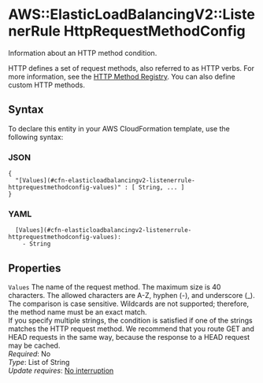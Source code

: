 # AWS::ElasticLoadBalancingV2::ListenerRule HttpRequestMethodConfig<a name="aws-properties-elasticloadbalancingv2-listenerrule-httprequestmethodconfig"></a>

Information about an HTTP method condition\.

HTTP defines a set of request methods, also referred to as HTTP verbs\. For more information, see the [HTTP Method Registry](https://www.iana.org/assignments/http-methods/http-methods.xhtml)\. You can also define custom HTTP methods\.

## Syntax<a name="aws-properties-elasticloadbalancingv2-listenerrule-httprequestmethodconfig-syntax"></a>

To declare this entity in your AWS CloudFormation template, use the following syntax:

### JSON<a name="aws-properties-elasticloadbalancingv2-listenerrule-httprequestmethodconfig-syntax.json"></a>

```
{
  "[Values](#cfn-elasticloadbalancingv2-listenerrule-httprequestmethodconfig-values)" : [ String, ... ]
}
```

### YAML<a name="aws-properties-elasticloadbalancingv2-listenerrule-httprequestmethodconfig-syntax.yaml"></a>

```
  [Values](#cfn-elasticloadbalancingv2-listenerrule-httprequestmethodconfig-values): 
    - String
```

## Properties<a name="aws-properties-elasticloadbalancingv2-listenerrule-httprequestmethodconfig-properties"></a>

`Values`  <a name="cfn-elasticloadbalancingv2-listenerrule-httprequestmethodconfig-values"></a>
The name of the request method\. The maximum size is 40 characters\. The allowed characters are A\-Z, hyphen \(\-\), and underscore \(\_\)\. The comparison is case sensitive\. Wildcards are not supported; therefore, the method name must be an exact match\.  
If you specify multiple strings, the condition is satisfied if one of the strings matches the HTTP request method\. We recommend that you route GET and HEAD requests in the same way, because the response to a HEAD request may be cached\.  
*Required*: No  
*Type*: List of String  
*Update requires*: [No interruption](https://docs.aws.amazon.com/AWSCloudFormation/latest/UserGuide/using-cfn-updating-stacks-update-behaviors.html#update-no-interrupt)